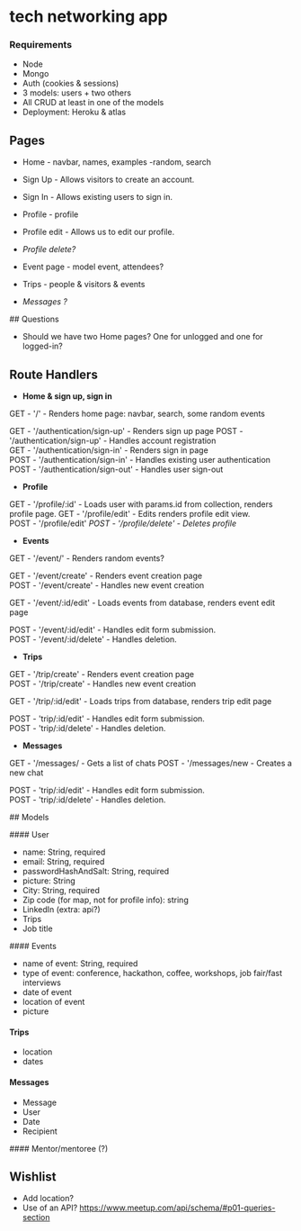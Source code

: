 # tech networking app

### Requirements

- Node
- Mongo
- Auth (cookies & sessions)
- 3 models: users + two others
- All CRUD at least in one of the models
- Deployment: Heroku & atlas

## Pages

- Home - navbar, names, examples -random, search

- Sign Up - Allows visitors to create an account.
- Sign In - Allows existing users to sign in.

- Profile - profile
- Profile edit - Allows us to edit our profile.
- _Profile delete?_

- Event page - model event, attendees?

- Trips - people & visitors & events

- _Messages ?_

## Questions

- Should we have two Home pages? One for unlogged and one for logged-in?

## Route Handlers

- **Home & sign up, sign in**

GET - '/' - Renders home page: navbar, search, some random events

GET - '/authentication/sign-up' - Renders sign up page
POST - '/authentication/sign-up' - Handles account registration  
GET - '/authentication/sign-in' - Renders sign in page  
POST - '/authentication/sign-in' - Handles existing user authentication  
POST - '/authentication/sign-out' - Handles user sign-out

- **Profile**

GET - '/profile/:id' - Loads user with params.id from collection, renders profile page.
GET - '/profile/edit' - Edits renders profile edit view.  
POST - '/profile/edit'
_POST - '/profile/delete' - Deletes profile_

- **Events**

GET - '/event/' - Renders random events?

GET - '/event/create' - Renders event creation page  
POST - '/event/create' - Handles new event creation

GET - '/event/:id/edit' - Loads events from database, renders event edit page

POST - '/event/:id/edit' - Handles edit form submission.  
POST - '/event/:id/delete' - Handles deletion.

- **Trips**

GET - '/trip/create' - Renders event creation page  
POST - '/trip/create' - Handles new event creation

GET - '/trip/:id/edit' - Loads trips from database, renders trip edit page

POST - 'trip/:id/edit' - Handles edit form submission.  
POST - 'trip/:id/delete' - Handles deletion.

- **Messages**

GET - '/messages/ - Gets a list of chats
POST - '/messages/new - Creates a new chat

POST - 'trip/:id/edit' - Handles edit form submission.  
POST - 'trip/:id/delete' - Handles deletion.

## Models

#### User

- name: String, required
- email: String, required
- passwordHashAndSalt: String, required
- picture: String
- City: String, required
- Zip code (for map, not for profile info): string
- LinkedIn (extra: api?)
- Trips
- Job title

#### Events

- name of event: String, required
- type of event: conference, hackathon, coffee, workshops, job fair/fast interviews
- date of event
- location of event
- picture

#### Trips

- location
- dates

#### Messages

- Message
- User
- Date
- Recipient

#### Mentor/mentoree (?)

## Wishlist

- Add location?
- Use of an API? https://www.meetup.com/api/schema/#p01-queries-section
